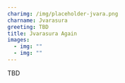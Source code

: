 ```yaml
---
charimg: /img/placeholder-jvara.png
charname: Jvarasura
greeting: TBD
title: Jvarasura Again
images:
  - img: ""
  - img: ""
---
```

TBD